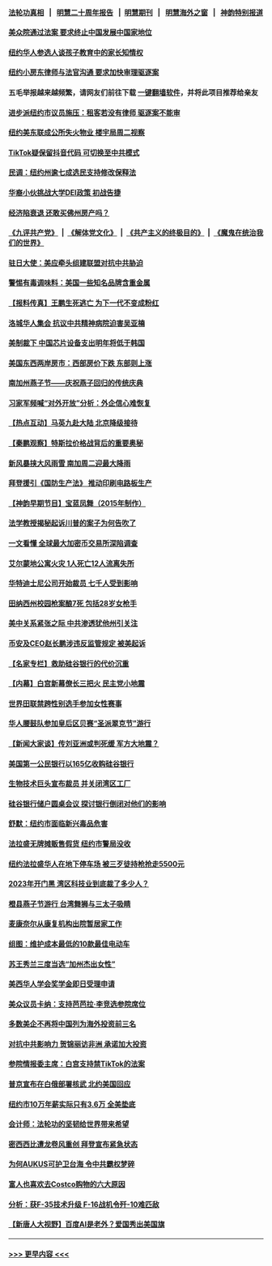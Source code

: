 #### [法轮功真相](https://github.com/gfw-breaker/truth/blob/master/README.md?t=0) &nbsp;&nbsp;|&nbsp;&nbsp; [明慧二十周年报告](https://github.com/gfw-breaker/mh-reports/blob/master/README.md?t=0) &nbsp;&nbsp;|&nbsp;&nbsp;[明慧期刊](https://github.com/gfw-breaker/mh-qikan) &nbsp;&nbsp;|&nbsp;&nbsp; [明慧海外之窗](https://github.com/gfw-breaker/mh-news/blob/master/README.md?t=0) &nbsp;&nbsp;|&nbsp;&nbsp; [神韵特别报道](https://github.com/gfw-breaker/mh-news/blob/master/shenyun.md?t=0)
#### [美众院通过法案 要求终止中国发展中国家地位](../pages/nsc412/n13960127.md?t=03281843) 
#### [纽约华人参选人谈孩子教育中的家长知情权](../pages/nsc412/n13960068.md?t=03281843) 
#### [纽约小房东律师与法官沟通 要求加快审理驱逐案](../pages/nsc412/n13960046.md?t=03281843) 
#### 五毛举报越来越频繁，请网友们前往下载 [一键翻墙软件](https://github.com/gfw-breaker/ssr-accounts)，并将此项目推荐给亲友
#### [进步派纽约市议员施压：租客若没有律师 驱逐案不能审](../pages/nsc412/n13960028.md?t=03281843) 
#### [纽约美东联成公所失火物业 楼宇局周二视察](../pages/nsc412/n13960030.md?t=03281843) 
#### [TikTok疑保留抖音代码 可切换至中共模式](../pages/nsc412/n13960112.md?t=03281843) 
#### [民调：纽约州逾七成选民支持修改保释法](../pages/nsc412/n13960032.md?t=03281843) 
#### [华裔小伙挑战大学DEI政策 初战告捷](../pages/nsc412/n13960070.md?t=03281843) 
#### [经济陷衰退 还敢买佛州房产吗？](../pages/nsc412/n13960065.md?t=03281843) 
#### [《九评共产党》](https://github.com/begood0513/9ping.md/blob/master/README.md) &nbsp;|&nbsp; [《解体党文化》](../../../../jtdwh.md/blob/master/README.md)  &nbsp;|&nbsp; [《共产主义的终极目的》](../../../../gczydzjmd.md/blob/master/README.md) &nbsp;|&nbsp; [《魔鬼在统治我们的世界》](../../../../mgztzwmdsj.md/blob/master/README.md) 
#### [驻日大使：美应牵头组建联盟对抗中共胁迫](../pages/nsc412/n13959857.md?t=03281843) 
#### [警惕有毒调味料：美国一些知名品牌含重金属](../pages/nsc412/n13959928.md?t=03281843) 
#### [【报料传真】王鹏生死逃亡 为下一代不变成粉红](../pages/nsc412/n13956218.md?t=03281843) 
#### [洛城华人集会 抗议中共精神病院迫害吴亚楠](../pages/nsc412/n13959971.md?t=03281843) 
#### [美制裁下 中国芯片设备支出明年将低于韩国](../pages/nsc412/n13959924.md?t=03281843) 
#### [美国东西两岸房市：西部房价下跌 东部则上涨](../pages/nsc412/n13959888.md?t=03281843) 
#### [南加州燕子节——庆祝燕子回归的传统庆典](../pages/nsc412/n13959916.md?t=03281843) 
#### [习家军频喊“对外开放”分析：外企信心难恢复](../pages/nsc412/n13959777.md?t=03281843) 
#### [【热点互动】马英九赴大陆 北京降级接待](../pages/nsc412/n13959869.md?t=03281843) 
#### [【秦鹏观察】特斯拉价格战背后的重要奥秘](../pages/nsc412/n13959896.md?t=03281843) 
#### [新风暴挟大风雨雪 南加周二迎最大降雨](../pages/nsc412/n13959884.md?t=03281843) 
#### [拜登援引《国防生产法》 推动印刷电路板生产](../pages/nsc412/n13959885.md?t=03281843) 
#### [【神韵早期节目】宝蓝凤舞（2015年制作）](../pages/nsc412/n13959776.md?t=03281843) 
#### [法学教授揭秘起诉川普的案子为何告吹了](../pages/nsc412/n13959734.md?t=03281843) 
#### [一文看懂 全球最大加密币交易所深陷调查](../pages/nsc412/n13959821.md?t=03281843) 
#### [艾尔蒙地公寓火灾 1人死亡12人流离失所](../pages/nsc412/n13959837.md?t=03281843) 
#### [华特迪士尼公司开始裁员 七千人受到影响](../pages/nsc412/n13959840.md?t=03281843) 
#### [田纳西州校园枪案酿7死 包括28岁女枪手](../pages/nsc412/n13959820.md?t=03281843) 
#### [美中关系紧张之际 中共渗透犹他州引关注](../pages/nsc412/n13959687.md?t=03281843) 
#### [币安及CEO赵长鹏涉违反监管规定 被美起诉](../pages/nsc412/n13959816.md?t=03281843) 
#### [【名家专栏】救助硅谷银行的代价沉重](../pages/nsc412/n13958925.md?t=03281843) 
#### [【内幕】白宫新幕僚长三把火 民主党小地震](../pages/nsc412/n13959811.md?t=03281843) 
#### [世界田联禁跨性别选手参加女性赛事](../pages/nsc412/n13959689.md?t=03281843) 
#### [华人腰鼓队参加皇后区贝赛“圣派翠克节”游行](../pages/nsc412/n13959736.md?t=03281843) 
#### [【新闻大家谈】传刘亚洲或判死缓 军方大地震？](../pages/nsc412/n13959682.md?t=03281843) 
#### [美国第一公民银行以165亿收购硅谷银行](../pages/nsc412/n13959488.md?t=03281843) 
#### [生物技术巨头宣布裁员 并关闭湾区工厂](../pages/nsc412/n13959413.md?t=03281843) 
#### [硅谷银行储户圆桌会议 探讨银行倒闭对他们的影响](../pages/nsc412/n13959388.md?t=03281843) 
#### [舒默：纽约市面临新兴毒品危害](../pages/nsc412/n13959351.md?t=03281843) 
#### [法拉盛无牌摊贩售假货 纽约市警局没收](../pages/nsc412/n13959368.md?t=03281843) 
#### [纽约法拉盛华人在地下停车场  被三歹徒持枪抢走5500元](../pages/nsc412/n13959366.md?t=03281843) 
#### [2023年开门黑  湾区科技业到底裁了多少人？](../pages/nsc412/n13959378.md?t=03281843) 
#### [橙县燕子节游行 台湾舞狮与三太子吸睛](../pages/nsc412/n13959260.md?t=03281843) 
#### [麦康奈尔从康复机构出院暂居家工作](../pages/nsc412/n13959174.md?t=03281843) 
#### [组图：维护成本最低的10款最佳电动车](../pages/nsc412/n13950426.md?t=03281843) 
#### [苏王秀兰三度当选“加州杰出女性”](../pages/nsc412/n13959213.md?t=03281843) 
#### [美西华人学会奖学金即日受理申请](../pages/nsc412/n13959157.md?t=03281843) 
#### [美众议员卡纳：支持芭芭拉‧李竞选参院席位](../pages/nsc412/n13959153.md?t=03281843) 
#### [多数美企不再将中国列为海外投资前三名](../pages/nsc412/n13959133.md?t=03281843) 
#### [对抗中共影响力 贺锦丽访非洲 承诺加大投资](../pages/nsc412/n13959086.md?t=03281843) 
#### [参院情报委主席：白宫支持禁TikTok的法案](../pages/nsc412/n13959040.md?t=03281843) 
#### [普京宣布在白俄部署核武 北约美国回应](../pages/nsc412/n13958997.md?t=03281843) 
#### [纽约市10万年薪实际只有3.6万 全美垫底](../pages/nsc412/n13958497.md?t=03281843) 
#### [会计师：法轮功的坚韧给世界带来希望](../pages/nsc412/n13958448.md?t=03281843) 
#### [密西西比遭龙卷风重创 拜登宣布紧急状态](../pages/nsc412/n13958862.md?t=03281843) 
#### [为何AUKUS可护卫台海 令中共霸权梦碎](../pages/nsc412/n13958063.md?t=03281843) 
#### [富人也喜欢去Costco购物的六大原因](../pages/nsc412/n13957377.md?t=03281843) 
#### [分析：获F-35技术升级 F-16战机令歼-10难匹敌](../pages/nsc412/n13957059.md?t=03281843) 
#### [【新唐人大视野】百度AI是老外？爱国秀出美国旗](../pages/nsc412/n13958468.md?t=03281843) 

----
#### [ >>> 更早内容 <<< ](../indexes/nsc412-earlier.md)
